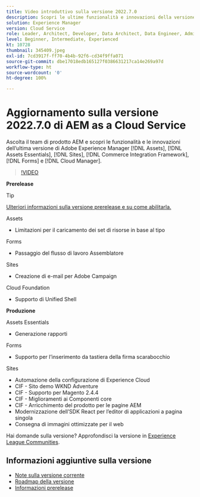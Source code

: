```yaml
---
title: Video introduttivo sulla versione 2022.7.0
description: Scopri le ultime funzionalità e innovazioni della versione 2022-7-0 di Adobe Experience Manager  [!DNL Assets Essentials], [!DNL Sites], [!DNL Screens], [!DNL Forms]  e  [!DNL Cloud Foundation].
solution: Experience Manager
version: Cloud Service
role: Leader, Architect, Developer, Data Architect, Data Engineer, Admin, User
level: Beginner, Intermediate, Experienced
kt: 10728
thumbnail: 345409.jpeg
exl-id: 7cd3917f-ff70-4b4b-92f6-cd34f9ffa071
source-git-commit: dbe17018edb165127f0386631217ca14e269a97d
workflow-type: ht
source-wordcount: '0'
ht-degree: 100%

---
```



# Aggiornamento sulla versione 2022.7.0 di AEM as a Cloud Service

Ascolta il team di prodotto AEM e scopri le funzionalità e le innovazioni dell’ultima versione di Adobe Experience Manager [!DNL Assets], [!DNL Assets Essentials], [!DNL Sites], [!DNL Commerce Integration Framework], [!DNL Forms] e [!DNL Cloud Manager].

>[!VIDEO](https://video.tv.adobe.com/v/345409/?quality=12&learn=on)

**Prerelease**

>[!TIP]
>
>[Ulteriori informazioni sulla versione prerelease e su come abilitarla.](https://experienceleague.adobe.com/docs/experience-manager-cloud-service/content/release-notes/prerelease.html?lang=it)

Assets

* Limitazioni per il caricamento dei set di risorse in base al tipo

Forms

* Passaggio del flusso di lavoro Assemblatore

Sites

* Creazione di e-mail per Adobe Campaign

Cloud Foundation

* Supporto di Unified Shell

**Produzione**

Assets Essentials

* Generazione rapporti

Forms

* Supporto per l’inserimento da tastiera della firma scarabocchio

Sites

* Automazione della configurazione di Experience Cloud
* CIF - Sito demo WKND Adventure
* CIF - Supporto per Magento 2.4.4
* CIF - Miglioramenti ai Componenti core
* CIF - Arricchimento del prodotto per le pagine AEM
* Modernizzazione dell’SDK React per l’editor di applicazioni a pagina singola
* Consegna di immagini ottimizzate per il web

Hai domande sulla versione?  Approfondisci la versione in [Experience League Communities](https://adobe.ly/3paYDAo).

## Informazioni aggiuntive sulla versione

* [Note sulla versione corrente](https://experienceleague.adobe.com/docs/experience-manager-cloud-service/content/release-notes/home.html?lang=it)
* [Roadmap della versione](https://experienceleague.adobe.com/docs/experience-manager-release-information/aem-release-updates/update-releases-roadmap.html?lang=it)
* [Informazioni prerelease](https://experienceleague.adobe.com/docs/experience-manager-cloud-service/content/release-notes/prerelease.html?lang=it)
